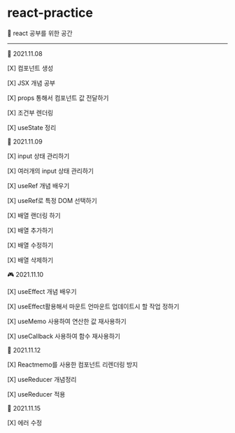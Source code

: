 # react-practice

📝 react 공부를 위한 공간 

<hr>

🎉 2021.11.08

[X] 컴포넌트 생성

[X] JSX 개념 공부 

[X] props 통해서 컴포넌트 값 전달하기 

[X] 조건부 렌더링

[X] useState 정리

🎈 2021.11.09

[X] input 상태 관리하기

[X] 여러개의 input 상태 관리하기

[X] useRef 개념 배우기

[X] useRef로 특정 DOM 선택하기 

[X] 배열 랜더링 하기 

[X] 배열 추가하기

[X] 배열 수정하기 

[X] 배열 삭제하기

🎮 2021.11.10 

[X] useEffect 개념 배우기 

[X] useEffect활용해서 마운트 언마운트 업데이트시 할 작업 정하기

[X] useMemo 사용하여 연산한 값 재사용하기 

[X] useCallback 사용하여 함수 재사용하기


🎈 2021.11.12 

[X] Reactmemo를 사용한 컴포넌트 리렌더링 방지

[X] useReducer 개념정리 

[X] useReducer 적용

🎢 2021.11.15

[X] 에러 수정